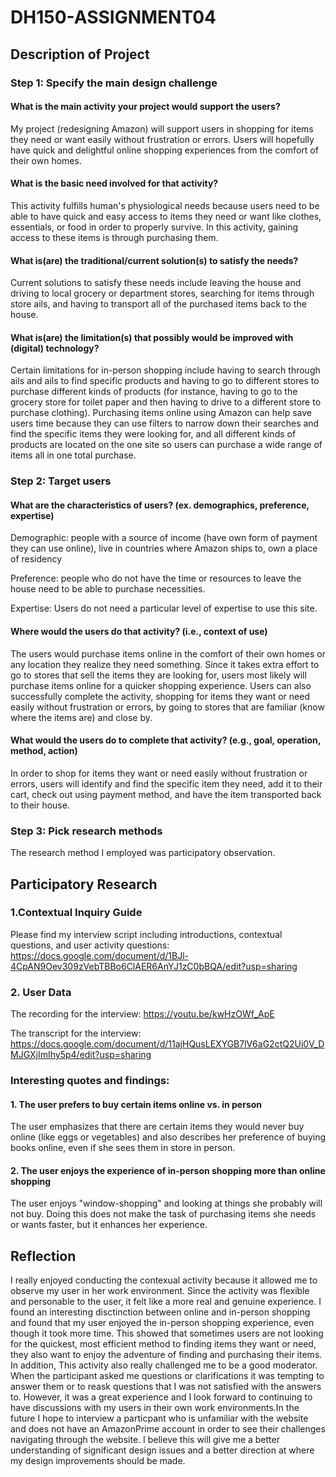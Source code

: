 # DH150-ASSIGNMENT04

## Description of Project
### Step 1: Specify the main design challenge 

#### What is the main activity your project would support the users?
   My project (redesigning Amazon) will support users in shopping for items they need or want easily without frustration or errors. Users will hopefully have quick and delightful online shopping experiences from the comfort of their own homes.

#### What is the basic need involved for that activity? 
   This activity fulfills human's physiological needs because users need to be able to have quick and easy access to items they need or want like clothes, essentials, or food in order to properly survive. In this activity, gaining access to these items is through purchasing them.

#### What is(are) the traditional/current solution(s) to satisfy the needs?
   Current solutions to satisfy these needs include leaving the house and driving to local grocery or department stores, searching for items through store ails, and having to transport all of the purchased items back to the house. 

#### What is(are) the limitation(s) that possibly would be improved with (digital) technology?
   Certain limitations for in-person shopping include having to search through ails and ails to find specific products and having to go to different stores to purchase different kinds of products (for instance, having to go to the grocery store for toilet paper and then having to drive to a different store to purchase clothing). Purchasing items online using Amazon can help save users time because they can use filters to narrow down their searches and find the specific items they were looking for, and all different kinds of products are located on the one site so users can purchase a wide range of items all in one total purchase.


### Step 2: Target users 

#### What are the characteristics of users? (ex. demographics, preference, expertise) 
   Demographic: people with a source of income (have own form of payment they can use online), live in countries where Amazon ships to, own a place of residency
   
   Preference: people who do not have the time or resources to leave the house need to be able to purchase necessities. 
   
   Expertise: Users do not need a particular level of expertise to use this site.

#### Where would the users do that activity? (i.e., context of use)
   The users would purchase items online in the comfort of their own homes or any location they realize they need something. Since it takes extra effort to go to stores that sell the items they are looking for, users most likely will purchase items online for a quicker shopping experience. Users can also successfully complete the activity, shopping for items they want or need easily without frustration or errors, by going to stores that are familiar (know where the items are) and close by.

#### What would the users do to complete that activity? (e.g., goal, operation, method, action)
   In order to shop for items they want or need easily without frustration or errors, users will identify and find the specific item they need, add it to their cart, check out using payment method, and have the item transported back to their house.


### Step 3: Pick research methods 

   The research method I employed was participatory observation. 
   
 
## Participatory Research
### 1.Contextual Inquiry Guide
Please find my interview script including introductions, contextual questions, and user activity questions: 
https://docs.google.com/document/d/1BJl-4CpAN9Oev309zVebTBBo6ClAER6AnYJ1zC0bBQA/edit?usp=sharing

### 2. User Data
The recording for the interview: https://youtu.be/kwHzOWf_ApE

The transcript for the interview: https://docs.google.com/document/d/11ajHQusLEXYGB7lV6aG2ctQ2Ui0V_DMJGXjImIhy5p4/edit?usp=sharing

### Interesting quotes and findings:
#### 1. The user prefers to buy certain items online vs. in person
   The user emphasizes that there are certain items they would never buy online (like eggs or vegetables) and also describes her preference of buying books online, even if she sees them in store in person.
#### 2. The user enjoys the experience of in-person shopping more than online shopping
   The user enjoys "window-shopping" and looking at things she probably will not buy. Doing this does not make the task of purchasing items she needs or wants faster, but it enhances her experience.

## Reflection
I really enjoyed conducting the contexual activity because it allowed me to observe my user in her work environment. Since the activity was flexible and personable to the user, it felt like a more real and genuine experience. I found an interesting disctinction between online and in-person shopping and found that my user enjoyed the in-person shopping experience, even though it took more time. This showed that sometimes users are not looking for the quickest, most efficient method to finding items they want or need, they also want to enjoy the adventure of finding and purchasing their items. In addition, This activity also really challenged me to be a good moderator. When the participant asked me questions or clarifications it was tempting to answer them or to reask questions that I was not satisfied with the answers to. However, it was a great experience and I look forward to continuing to have discussions with my users in their own work environments.In the future I hope to interview a particpant who is unfamiliar with the website and does not have an AmazonPrime account in order to see their challenges navigating through the website. I believe this will give me a better understanding of significant design issues and a better direction at where my design improvements should be made.



